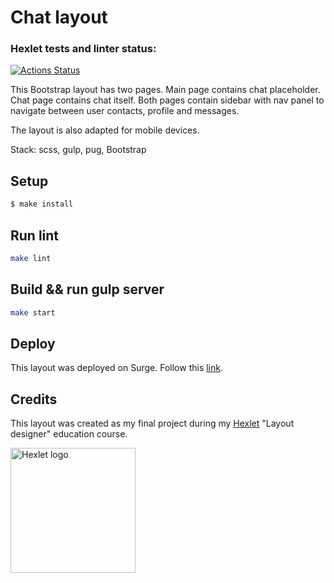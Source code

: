 # Chat layout

### Hexlet tests and linter status:
[![Actions Status](https://github.com/denivladislav/layout-designer-project-59/workflows/hexlet-check/badge.svg)](https://github.com/denivladislav/layout-designer-project-59/actions)

This Bootstrap layout has two pages. Main page contains chat placeholder. Chat page contains chat itself. Both pages contain sidebar with nav panel to navigate between user contacts, profile and messages.

The layout is also adapted for mobile devices.

Stack: scss, gulp, pug, Bootstrap

## Setup

```sh
$ make install
```

## Run lint

```sh
make lint
```

## Build && run gulp server

```sh
make start
```

## Deploy
This layout was deployed on Surge. Follow this <a target=_blank href="http://true-river.surge.sh/">link</a>.

## Credits
This layout was created as my final project during my <a target=_blank href="https://en.hexlet.io/pages/about">Hexlet</a> "Layout designer" education course.

<a target=_blank href=https://en.hexlet.io/pages/about>
  <img src=https://cdn2.hexlet.io/assets/hexlet_logo_wide-56fe12bf29287c1ac237ef1e5fa70e861e99a954af1f49504f654ae4990fa42b.png alt="Hexlet logo" width="200" length="200">
</a>